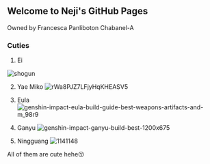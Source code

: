 ## Welcome to Neji's GitHub Pages
Owned by Francesca Panliboton Chabanel-A

### Cuties

1. Ei

![shogun](https://user-images.githubusercontent.com/99946928/158114255-27da2232-fd30-4c36-8dc4-260fcdbefd54.jpg)

2. Yae Miko
![rWa8PJZ7LFjyHqKHEASV5](https://user-images.githubusercontent.com/99946928/158114396-7616b78d-dc4d-4111-9c72-51bd5c7e86a2.jpg)

3. Eula
![genshin-impact-eula-build-guide-best-weapons-artifacts-and-m_98r9](https://user-images.githubusercontent.com/99946928/158114736-8b209c06-1a5a-4e36-adf3-b7c0070826c8.jpg)

4. Ganyu
![genshin-impact-ganyu-build-best-1200x675](https://user-images.githubusercontent.com/99946928/158114782-883aaa5d-62ba-4cbe-86f6-2b29f66a2c3e.jpg)

5. Ningguang
![1141148](https://user-images.githubusercontent.com/99946928/158114828-dde782bd-51fc-4b89-a15c-6e2560aac741.png)

All of them are cute hehe😗

